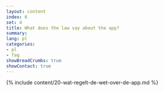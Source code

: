 ```yaml
---
layout: content
index: 6
set: 4
title: What does the law say about the app?
summary: 
lang: pl
categories:
- pl
- faq
showBreadCrumbs: true
showContact: true
---
```

{% include content/20-wat-regelt-de-wet-over-de-app.md %}
